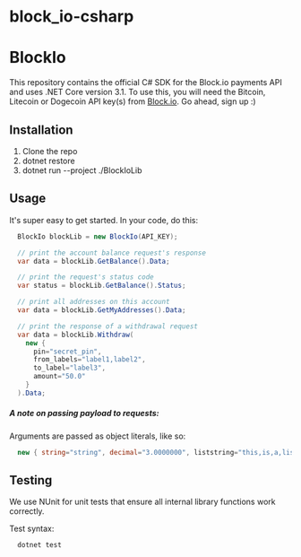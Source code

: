 # block_io-csharp
# BlockIo

This repository contains the official C# SDK for the Block.io payments API
and uses .NET Core version 3.1. To use this, you will need the Bitcoin,
Litecoin or Dogecoin API key(s)
from <a href="https://block.io" target="_blank">Block.io</a>.
Go ahead, sign up :)

## Installation

1. Clone the repo
2. dotnet restore
3. dotnet run --project ./BlockIoLib

## Usage

It's super easy to get started. In your code, do this:

```csharp
  BlockIo blockLib = new BlockIo(API_KEY);

  // print the account balance request's response
  var data = blockLib.GetBalance().Data;

  // print the request's status code
  var status = blockLib.GetBalance().Status;

  // print all addresses on this account
  var data = blockLib.GetMyAddresses().Data;

  // print the response of a withdrawal request
  var data = blockLib.Withdraw(
    new {
      pin="secret_pin",
      from_labels="label1,label2",
      to_label="label3",
      amount="50.0"
    }
  ).Data;   
```

##### A note on passing payload to requests:

Arguments are passed as object literals, like so:

```csharp
  new { string="string", decimal="3.0000000", liststring="this,is,a,list"}
```

## Testing

We use NUnit for unit tests that ensure all internal library functions work
correctly.

Test syntax:

```bash
  dotnet test
```
